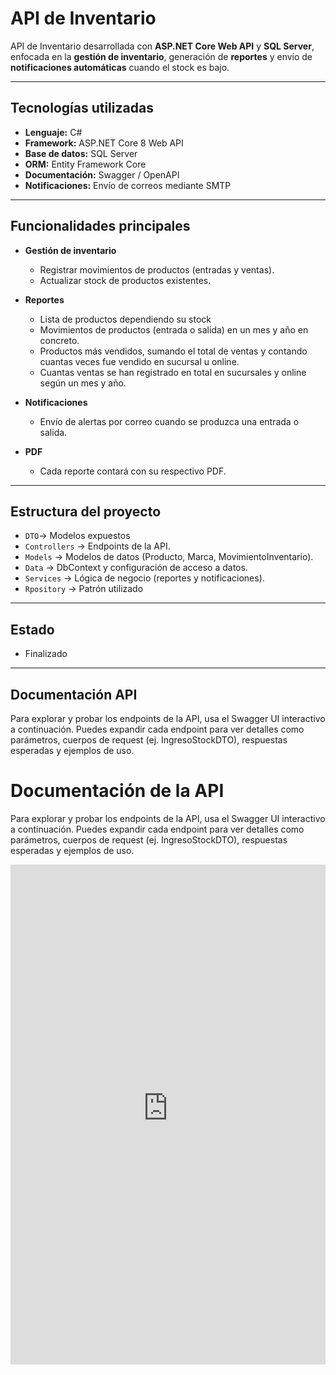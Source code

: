 # API de Inventario

API de Inventario desarrollada con **ASP.NET Core Web API** y **SQL Server**, enfocada en la **gestión de inventario**, generación de **reportes** y envío de **notificaciones automáticas** cuando el stock es bajo.

---

## Tecnologías utilizadas
- **Lenguaje:** C#  
- **Framework:** ASP.NET Core 8 Web API  
- **Base de datos:** SQL Server  
- **ORM:** Entity Framework Core  
- **Documentación:** Swagger / OpenAPI  
- **Notificaciones:** Envío de correos mediante SMTP  

---

## Funcionalidades principales
- **Gestión de inventario**  
  - Registrar movimientos de productos (entradas y ventas).  
  - Actualizar stock de productos existentes.  

- **Reportes**  
  - Lista de productos dependiendo su stock
  - Movimientos de productos (entrada o salida) en un mes y año en concreto.  
  - Productos más vendidos, sumando el total de ventas y contando cuantas veces fue vendido en sucursal u online.  
  - Cuantas ventas se han registrado en total en sucursales y online según un mes y año.  

- **Notificaciones**  
  - Envío de alertas por correo cuando se produzca una entrada o salida.
 
- **PDF**  
  - Cada reporte contará con su respectivo PDF.  

---

##  Estructura del proyecto
- `DTO`→ Modelos expuestos
- `Controllers` → Endpoints de la API.  
- `Models` → Modelos de datos (Producto, Marca, MovimientoInventario).  
- `Data` → DbContext y configuración de acceso a datos.  
- `Services` → Lógica de negocio (reportes y notificaciones).
- `Rpository` → Patrón utilizado

---

##  Estado
- Finalizado

---

## Documentación API
Para explorar y probar los endpoints de la API, usa el Swagger UI interactivo a continuación. Puedes expandir cada endpoint para ver detalles como parámetros, cuerpos de request (ej. IngresoStockDTO), respuestas esperadas y ejemplos de uso.

# Documentación de la API

Para explorar y probar los endpoints de la API, usa el Swagger UI interactivo a continuación. Puedes expandir cada endpoint para ver detalles como parámetros, cuerpos de request (ej. IngresoStockDTO), respuestas esperadas y ejemplos de uso.

<iframe src="https://swagger-ui-online.herokuapp.com/?url=https://raw.githubusercontent.com/EnriqueSazoR/Proyecto-Inventario---Notificaciones/main/ProyectoInventarioReportes/Docs/Swagger/swagger.json" width="100%" height="800px" frameborder="0"></iframe>
